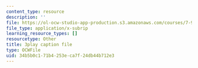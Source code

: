 ```yaml
---
content_type: resource
description: ''
file: https://ol-ocw-studio-app-production.s3.amazonaws.com/courses/7-91j-foundations-of-computational-and-systems-biology-spring-2014/34b5b0c171b4253eca7f24db44b712e3_ZYW2AeDE6wU.srt
file_type: application/x-subrip
learning_resource_types: []
resourcetype: Other
title: 3play caption file
type: OCWFile
uid: 34b5b0c1-71b4-253e-ca7f-24db44b712e3
---
```


